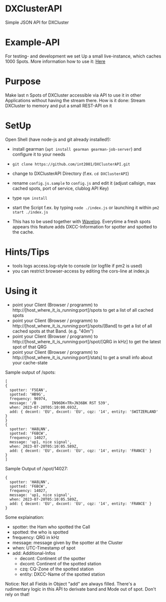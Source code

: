 # DXClusterAPI
Simple JSON API for DXCluster

# Example-API
For testing- and development we set Up a small live-instance, which caches 1000 Spots.
More information how to use it: [Here](https://jo30.de/dxcluster-per-rest-json/)

# Purpose
Make last n Spots of DXCluster accessible via API to use it in other Applications without having the stream there.
How is it done: Stream DXCluster to memory and put a small REST-API on it

# SetUp
Open Shell (have node-js and git already installed!):
* install gearman (`apt install gearman gearman-job-server`) and configure it to your needs
* `git clone https://github.com/int2001/DXClusterAPI.git`
* change to DXClusterAPI Directory (f.ex. `cd DXClusterAPI`)
* rename `config.js.sample` to `config.js` and edit it (adjust callsign, max cached spots, port of service, clublog API Key)
* type `npm install`
* start the Script f.ex. by typing `node ./index.js` or launching it within `pm2 start ./index.js`

* This has to be used together with [Wavelog](https://github.com/wavelog/wavelog). Everytime a fresh spots appears this feature adds DXCC-Information for spotter and spotted to the cache.

# Hints/Tips
* tools logs access.log-style to console (or logfile if pm2 is used)
* you can restrict browser-access by editing the cors-line at index.js

# Using it
* point your Client (Browser / programm) to http://[host_where_it_is_running:port]/spots to get a list of all cached spots
* point your Client (Browser / programm) to http://[host_where_it_is_running:port]/spots/[Band] to get a list of all cached spots at that Band. (e.g. "40m")
* point your Client (Browser / programm) to http://[host_where_it_is_running:port]/spot/[QRG in kHz] to get the latest spot of that QRG
* point your Client (Browser / programm) to http://[host_where_it_is_running:port]/stats] to get a small info about your cache-state

Sample output of /spots:
```
[
{
  spotter: 'F5EAN',
  spotted: 'HB9G',
  frequency: 96974,
  message: '/B       IN96DK<TR>JN36BK RST 539',
  when: 2023-07-20T05:10:00.693Z,
  add: { decont: 'EU', dxcont: 'EU', cqz: '14', entity: 'SWITZERLAND' }
}
{
  spotter: 'HA8LNN',
  spotted: 'F6BCW',
  frequency: 14027,
  message: 'up1, nice signal',
  when: 2023-07-20T05:10:05.589Z,
  add: { decont: 'EU', dxcont: 'EU', cqz: '14', entity: 'FRANCE' }
}
]
```

Sample Output of /spot/14027:
```
{
  spotter: 'HA8LNN',
  spotted: 'F6BCW',
  frequency: 14027,
  message: 'up1, nice signal',
  when: 2023-07-20T05:10:05.589Z,
  add: { decont: 'EU', dxcont: 'EU', cqz: '14', entity: 'FRANCE' }
}
```

Some explaination:
* spotter: the Ham who spotted the Call
* spotted: the who is spotted
* frequency: QRG in kHz
* message: message given by the spotter at the Cluster
* when: UTC-Timestamp of spot
* add: Additional-Infos
  * decont: Continent of the spotter
  * dxcont: Continent of the spotted station
  * czq: CQ-Zone of the spotted station
  * entity: DXCC-Name of the spotted station

Notice: Not all Fields in Object "add" are always filled. There's a rudimentary logic in this API to derivate band and Mode out of spot. Don't rely on that!

